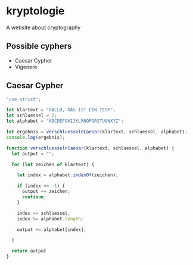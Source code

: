 # kryptologie
A website about cryptography

## Possible cyphers
* Caesar Cypher
* Vigenere

## Caesar Cypher
```javascript
"use strict";

let klartext = "HALLO, DAS IST EIN TEST";
let schluessel = 2;
let alphabet = "ABCDEFGHIJKLMNOPQRSTUVWXYZ";

let ergebnis = verschluesselnCaesar(klartext, schluessel, alphabet);
console.log(ergebnis);

function verschluesselnCaesar(klartext, schluessel, alphabet) {
  let output = "";

  for (let zeichen of klartext) {

    let index = alphabet.indexOf(zeichen);

    if (index == -1) {
      output += zeichen;
      continue;
    }

    index += schluessel;
    index %= alphabet.length;

    output += alphabet[index];

  }

  return output
}
```
